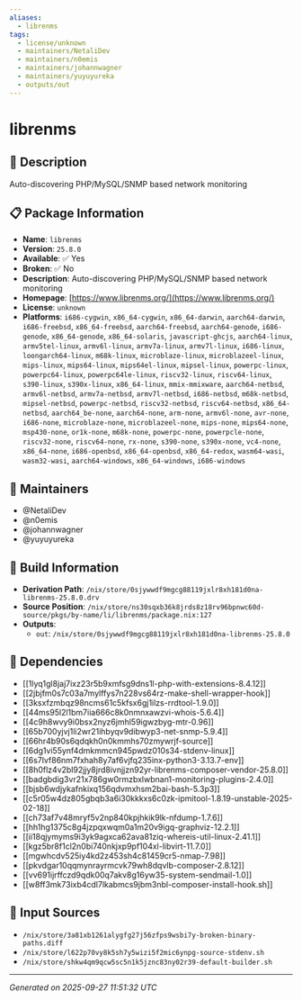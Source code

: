 ```yaml
---
aliases:
  - librenms
tags:
  - license/unknown
  - maintainers/NetaliDev
  - maintainers/n0emis
  - maintainers/johannwagner
  - maintainers/yuyuyureka
  - outputs/out
---
```


# librenms

## 📝 Description

Auto-discovering PHP/MySQL/SNMP based network monitoring

## 📋 Package Information

- **Name**: `librenms`
- **Version**: `25.8.0`
- **Available**: ✅ Yes
- **Broken**: ✅ No
- **Description**: Auto-discovering PHP/MySQL/SNMP based network monitoring
- **Homepage**: [https://www.librenms.org/](https://www.librenms.org/)
- **License**: `unknown`
- **Platforms**: `i686-cygwin`, `x86_64-cygwin`, `x86_64-darwin`, `aarch64-darwin`, `i686-freebsd`, `x86_64-freebsd`, `aarch64-freebsd`, `aarch64-genode`, `i686-genode`, `x86_64-genode`, `x86_64-solaris`, `javascript-ghcjs`, `aarch64-linux`, `armv5tel-linux`, `armv6l-linux`, `armv7a-linux`, `armv7l-linux`, `i686-linux`, `loongarch64-linux`, `m68k-linux`, `microblaze-linux`, `microblazeel-linux`, `mips-linux`, `mips64-linux`, `mips64el-linux`, `mipsel-linux`, `powerpc-linux`, `powerpc64-linux`, `powerpc64le-linux`, `riscv32-linux`, `riscv64-linux`, `s390-linux`, `s390x-linux`, `x86_64-linux`, `mmix-mmixware`, `aarch64-netbsd`, `armv6l-netbsd`, `armv7a-netbsd`, `armv7l-netbsd`, `i686-netbsd`, `m68k-netbsd`, `mipsel-netbsd`, `powerpc-netbsd`, `riscv32-netbsd`, `riscv64-netbsd`, `x86_64-netbsd`, `aarch64_be-none`, `aarch64-none`, `arm-none`, `armv6l-none`, `avr-none`, `i686-none`, `microblaze-none`, `microblazeel-none`, `mips-none`, `mips64-none`, `msp430-none`, `or1k-none`, `m68k-none`, `powerpc-none`, `powerpcle-none`, `riscv32-none`, `riscv64-none`, `rx-none`, `s390-none`, `s390x-none`, `vc4-none`, `x86_64-none`, `i686-openbsd`, `x86_64-openbsd`, `x86_64-redox`, `wasm64-wasi`, `wasm32-wasi`, `aarch64-windows`, `x86_64-windows`, `i686-windows`
## 👥 Maintainers

- @NetaliDev
- @n0emis
- @johannwagner
- @yuyuyureka


## 🔧 Build Information

- **Derivation Path**: `/nix/store/0sjywwdf9mgcg88119jxlr8xh181d0na-librenms-25.8.0.drv`
- **Source Position**: `/nix/store/ns30sqxb36k8jrds8z18rv96bpnwc60d-source/pkgs/by-name/li/librenms/package.nix:127`
- **Outputs**:
  - `out`:  `/nix/store/0sjywwdf9mgcg88119jxlr8xh181d0na-librenms-25.8.0`

## 🔗 Dependencies

- [[1lyq1gl8jaj7ixz23r5b9xmfsg9dns1l-php-with-extensions-8.4.12]]
- [[2jbjfm0s7c03a7mylffys7n228vs64rz-make-shell-wrapper-hook]]
- [[3ksxfzmbqz98ncms61c5kfsx6gj1ilzs-rrdtool-1.9.0]]
- [[44ms95l2l1bm7iia666c8k0nmnxawzvi-whois-5.6.4]]
- [[4c9h8wvy9i0bsx2nyz6jmhl59igwzbyg-mtr-0.96]]
- [[65b700yjvj1li2wr21ihbyqv9dibwyp3-net-snmp-5.9.4]]
- [[66hr4b90s6qdqkh0n0kmmhs70zmywrjf-source]]
- [[6dg1vi55ynf4dmkmmcn945pwdz010s34-stdenv-linux]]
- [[6s7lvf86nm7fxhah8y7af6vjfq235inx-python3-3.13.7-env]]
- [[8h0flz4v2bl92jjy8jrd8ivnjjzn92yr-librenms-composer-vendor-25.8.0]]
- [[badgbdig3vr21x786gw0rmzbxlwbnan1-monitoring-plugins-2.4.0]]
- [[bjsb6wdjykafnkixq156qdvmxhsm2bai-bash-5.3p3]]
- [[c5r05w4dz805gbqb3a6i30kkkxs6c0zk-ipmitool-1.8.19-unstable-2025-02-18]]
- [[ch73af7v48mryf5v2np840kpjhkik9lk-nfdump-1.7.6]]
- [[hh1hg1375c8g4jzpqxwqm0a1m20v9igq-graphviz-12.2.1]]
- [[ii18qjymyms9i3yk9agxca62ava81ziq-whereis-util-linux-2.41.1]]
- [[kgz5br8f1cl2n0bi740nkjxp9pf104xl-libvirt-11.7.0]]
- [[mgwhcdv525iy4kd2z453sh4c81459cr5-nmap-7.98]]
- [[pkvdgar10qqmynrayrmcvk79wh8dqvlb-composer-2.8.12]]
- [[vv691ijrffczd9qdk00q7akv8g16yw35-system-sendmail-1.0]]
- [[w8ff3mk73ixb4cdl7lkabmcs9jbm3nbl-composer-install-hook.sh]]

## 📁 Input Sources

- `/nix/store/3a81xb1261alygfg27j56zfps9wsbi7y-broken-binary-paths.diff`
- `/nix/store/l622p70vy8k5sh7y5wizi5f2mic6ynpg-source-stdenv.sh`
- `/nix/store/shkw4qm9qcw5sc5n1k5jznc83ny02r39-default-builder.sh`

---
*Generated on 2025-09-27 11:51:32 UTC*
